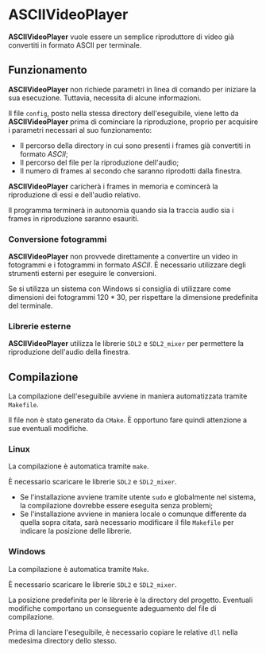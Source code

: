 # ASCIIVideoPlayer
**ASCIIVideoPlayer** vuole essere un semplice riproduttore di video già convertiti in formato ASCII per terminale.

## Funzionamento

**ASCIIVideoPlayer** non richiede parametri in linea di comando per iniziare la sua esecuzione. Tuttavia, necessita di alcune informazioni.

Il file `config`, posto nella stessa directory dell'eseguibile, viene letto da **ASCIIVideoPlayer** prima di cominciare la riproduzione, proprio per acquisire i parametri necessari al suo funzionamento:

- Il percorso della directory in cui sono presenti i frames già convertiti in formato *ASCII*;
- Il percorso del file per la riproduzione dell'audio;
- Il numero di frames al secondo che saranno riprodotti dalla finestra.

**ASCIIVideoPlayer** caricherà i frames in memoria e comincerà la riproduzione di essi e dell'audio relativo.

Il programma terminerà in autonomia quando sia la traccia audio sia i frames in riproduzione saranno esauriti.

### Conversione fotogrammi

**ASCIIVideoPlayer** non provvede direttamente a convertire un video in fotogrammi e i fotogrammi in formato *ASCII*. È necessario utilizzare degli strumenti esterni per eseguire le conversioni.

Se si utilizza un sistema con Windows si consiglia di utilizzare come dimensioni dei fotogrammi $120*30$, per rispettare la dimensione predefinita del terminale.

### Librerie esterne

**ASCIIVideoPlayer** utilizza le librerie `SDL2` e `SDL2_mixer` per permettere la riproduzione dell'audio della finestra.

## Compilazione

La compilazione dell'eseguibile avviene in maniera automatizzata tramite `Makefile`. 

Il file non è stato generato da `CMake`. È opportuno fare quindi attenzione a sue eventuali modifiche.

### Linux

La compilazione è automatica tramite `make`.

È necessario scaricare le librerie `SDL2` e `SDL2_mixer`. 
- Se l'installazione avviene tramite utente `sudo` e globalmente nel sistema, la compilazione dovrebbe essere eseguita senza problemi;
- Se l'installazione avviene in maniera locale o comunque differente da quella sopra citata, sarà necessario modificare il file `Makefile` per indicare la posizione delle librerie.

### Windows

La compilazione è automatica tramite `Make`.

È necessario scaricare le librerie `SDL2` e `SDL2_mixer`.

La posizione predefinita per le librerie è la directory del progetto. Eventuali modifiche comportano un conseguente adeguamento del file di compilazione.

Prima di lanciare l'eseguibile, è necessario copiare le relative `dll` nella medesima directory dello stesso.
